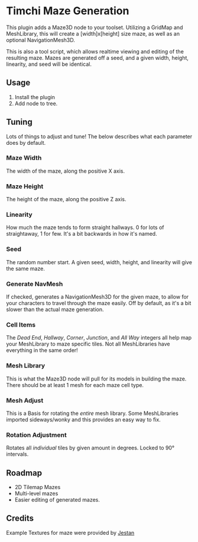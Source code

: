 # Timchi Maze Generation
This plugin adds a Maze3D node to your toolset. Utilizing a GridMap and MeshLibrary, this will create a [width]x[height] size maze, as well as an optional NavigationMesh3D.

This is also a tool script, which allows realtime viewing and editing of the resulting maze. 
Mazes are generated off a seed, and a given width, height, linearity, and seed will be identical.

## Usage
1. Install the plugin
2. Add node to tree.

## Tuning
Lots of things to adjust and tune!
The below describes what each parameter does by default.

### Maze Width
The width of the maze, along the positive X axis.

### Maze Height
The height of the maze, along the positive Z axis.

### Linearity
How much the maze tends to form straight hallways. 0 for lots of straightaway, 1 for few.
It's a bit backwards in how it's named.

### Seed
The random number start. A given seed, width, height, and linearity will give the same maze.

### Generate NavMesh
If checked, generates a NavigationMesh3D for the given maze, to allow for your characters to travel through the maze easily.
Off by default, as it's a bit slower than the actual maze generation.

### Cell Items
The *Dead End*, *Hallway*, *Corner*, *Junction*, and *All Way* integers all help map your MeshLibrary to maze specific tiles.
Not all MeshLibraries have everything in the same order!

### Mesh Library
This is what the Maze3D node will pull for its models in building the maze. There should be at least 1 mesh for each maze cell type.

### Mesh Adjust
This is a Basis for rotating the _entire_ mesh library. Some MeshLibraries imported sideways/wonky and this provides an easy way to fix.

### Rotation Adjustment
Rotates all _individual_ tiles by given amount in degrees. Locked to 90° intervals.

## Roadmap
* 2D Tilemap Mazes
* Multi-level mazes
* Easier editing of generated mazes.

## Credits
Example Textures for maze were provided by [Jestan](https://opengameart.org/content/pixel-texture-pack)
